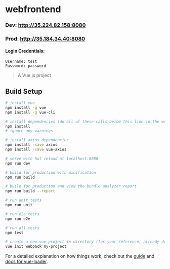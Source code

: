 # webfrontend

### Dev: http://35.224.82.158:8080
### Prod: http://35.184.34.40:8080

#### Login Credentials:
```
Username: test
Password: password
```

> A Vue.js project

## Build Setup

``` bash
# install vue
npm install -g vue
npm install -g vue-cli

# install dependencies (do all of these calls below this line in the working directory)
npm install
# ignore any warnings

# install axios dependencies
npm install -save axios
npm install -save vue-axios

# serve with hot reload at localhost:8080
npm run dev

# build for production with minification
npm run build

# build for production and view the bundle analyzer report
npm run build --report

# run unit tests
npm run unit

# run e2e tests
npm run e2e

# run all tests
npm test

# create a new vue project in directory (for your reference, already done for project)
vue init webpack my-project

```

For a detailed explanation on how things work, check out the [guide](http://vuejs-templates.github.io/webpack/) and [docs for vue-loader](http://vuejs.github.io/vue-loader).
